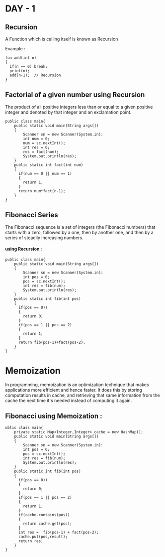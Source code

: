 # DAY - 1
## Recursion
A Function which is calling itself is known as Recursion  
  
Example : 

```
fun add(int n)
{
  if(n == 0) break;
  print(n);
  add(n-1);  // Recursion
}
```
## Factorial of a given number using Recursion
   The product of all positive integers less than or equal to a given positive integer and denoted by that integer and an exclamation point.
```
public class main{
    public static void main(String args[])
    {
        Scanner sn = new Scanner(System.in):
        int num = 0;
        num = sc.nextInt();
        int res = 0;
        res = fact(num);
        System.out.println(res);
    }
    public static int fact(int num)
    {
      if(num == 0 || num == 1)
      {
        return 1;
      }
      return num*fact(n-1);
    }
}

```
## Fibonacci Series
The Fibonacci sequence is a set of integers (the Fibonacci numbers) that starts with a zero, followed by a one, then by another one, and then by a series of steadily increasing numbers.

#### using Recursion :
```
public class main{
    public static void main(String args[])
    {
        Scanner sn = new Scanner(System.in):
        int pos = 0;
        pos = sc.nextInt();
        int res = fib(num);
        System.out.println(res);
    }
    public static int fib(int pos)
    {
      if(pos == 0))
      {
        return 0;
      }
      if(pos == 1 || pos == 2)
      {
        return 1;
      }
      return fib(pos-1)+fact(pos-2);
    }
}

```
# Memoization 
In programming, memoization is an optimization technique that makes applications more efficient and hence faster. It does this by storing computation results in cache, and retrieving that same information from the cache the next time it's needed instead of computing it again.

## Fibonacci using Memoization :

```
ublic class main{
    private static Map<Integer,Integer> cache = new HashMap();
    public static void main(String args[])
    {
        Scanner sn = new Scanner(System.in):
        int pos = 0;
        pos = sc.nextInt();
        int res = fib(num);
        System.out.println(res);
    }
    public static int fib(int pos)
    {
      if(pos == 0))
      {
        return 0;
      }
      if(pos == 1 || pos == 2)
      {
        return 1;
      }
      if(cache.contains(pos))
      {
        return cache.get(pos);
      }
      int res =  fib(pos-1) + fact(pos-2);
      cache.put(pos,result);
      return res;
    }
}
```


